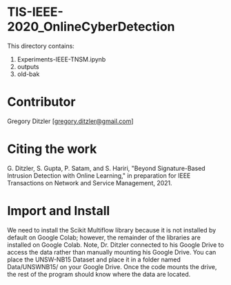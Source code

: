 # TIS-IEEE-2020_OnlineCyberDetection

This directory contains:

1. Experiments-IEEE-TNSM.ipynb
2. outputs
3. old-bak

# Contributor

Gregory Ditzler [gregory.ditzler@gmail.com]

# Citing the work

G. Ditzler, S. Gupta, P. Satam, and S. Hariri, "Beyond Signature-Based Intrusion Detection with Online Learning," in preparation for IEEE Transactions on Network and Service Management, 2021.

# Import and Install

We need to install the Scikit Multiflow library because it is not installed by default on Google Colab; however, the remainder of the libraries are installed on Google Colab. Note, Dr. Ditzler connected to his Google Drive to access the data rather than manually mounting his Google Drive. You can place the UNSW-NB15 Dataset and place it in a folder named Data/UNSWNB15/ on your Google Drive. Once the code mounts the drive, the rest of the program should know where the data are located.
